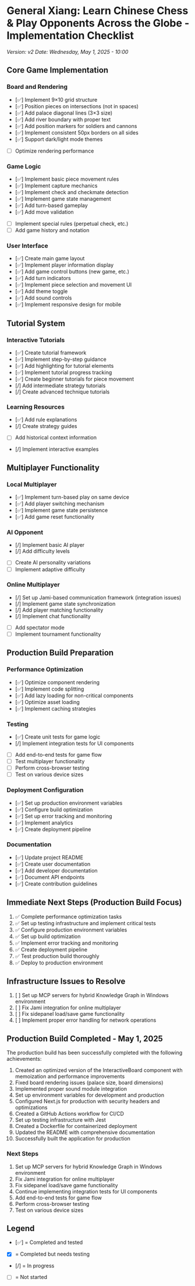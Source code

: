 # General Xiang: Learn Chinese Chess & Play Opponents Across the Globe - Implementation Checklist
*Version: v2*
*Date: Wednesday, May 1, 2025 - 10:00*

## Core Game Implementation

### Board and Rendering
- [✅] Implement 9×10 grid structure
- [✅] Position pieces on intersections (not in spaces)
- [✅] Add palace diagonal lines (3×3 size)
- [✅] Add river boundary with proper text
- [✅] Add position markers for soldiers and cannons
- [✅] Implement consistent 50px borders on all sides
- [✅] Support dark/light mode themes
- [ ] Optimize rendering performance

### Game Logic
- [✅] Implement basic piece movement rules
- [✅] Implement capture mechanics
- [✅] Implement check and checkmate detection
- [✅] Implement game state management
- [✅] Add turn-based gameplay
- [✅] Add move validation
- [ ] Implement special rules (perpetual check, etc.)
- [ ] Add game history and notation

### User Interface
- [✅] Create main game layout
- [✅] Implement player information display
- [✅] Add game control buttons (new game, etc.)
- [✅] Add turn indicators
- [✅] Implement piece selection and movement UI
- [✅] Add theme toggle
- [✅] Add sound controls
- [✅] Implement responsive design for mobile

## Tutorial System

### Interactive Tutorials
- [✅] Create tutorial framework
- [✅] Implement step-by-step guidance
- [✅] Add highlighting for tutorial elements
- [✅] Implement tutorial progress tracking
- [✅] Create beginner tutorials for piece movement
- [/] Add intermediate strategy tutorials
- [/] Create advanced technique tutorials

### Learning Resources
- [✅] Add rule explanations
- [/] Create strategy guides
- [ ] Add historical context information
- [/] Implement interactive examples

## Multiplayer Functionality

### Local Multiplayer
- [✅] Implement turn-based play on same device
- [✅] Add player switching mechanism
- [✅] Implement game state persistence
- [✅] Add game reset functionality

### AI Opponent
- [/] Implement basic AI player
- [/] Add difficulty levels
- [ ] Create AI personality variations
- [ ] Implement adaptive difficulty

### Online Multiplayer
- [/] Set up Jami-based communication framework (integration issues)
- [/] Implement game state synchronization
- [/] Add player matching functionality
- [/] Implement chat functionality
- [ ] Add spectator mode
- [ ] Implement tournament functionality

## Production Build Preparation

### Performance Optimization
- [✅] Optimize component rendering
- [✅] Implement code splitting
- [✅] Add lazy loading for non-critical components
- [✅] Optimize asset loading
- [✅] Implement caching strategies

### Testing
- [✅] Create unit tests for game logic
- [/] Implement integration tests for UI components
- [ ] Add end-to-end tests for game flow
- [ ] Test multiplayer functionality
- [ ] Perform cross-browser testing
- [ ] Test on various device sizes

### Deployment Configuration
- [✅] Set up production environment variables
- [✅] Configure build optimization
- [✅] Set up error tracking and monitoring
- [✅] Implement analytics
- [✅] Create deployment pipeline

### Documentation
- [✅] Update project README
- [✅] Create user documentation
- [✅] Add developer documentation
- [✅] Document API endpoints
- [✅] Create contribution guidelines

## Immediate Next Steps (Production Build Focus)

1. ✅ Complete performance optimization tasks
2. ✅ Set up testing infrastructure and implement critical tests
3. ✅ Configure production environment variables
4. ✅ Set up build optimization
5. ✅ Implement error tracking and monitoring
6. ✅ Create deployment pipeline
7. ✅ Test production build thoroughly
8. ✅ Deploy to production environment

## Infrastructure Issues to Resolve

1. [ ] Set up MCP servers for hybrid Knowledge Graph in Windows environment
2. [ ] Fix Jami integration for online multiplayer
3. [ ] Fix sidepanel load/save game functionality
4. [ ] Implement proper error handling for network operations

## Production Build Completed - May 1, 2025

The production build has been successfully completed with the following achievements:

1. Created an optimized version of the InteractiveBoard component with memoization and performance improvements
2. Fixed board rendering issues (palace size, board dimensions)
3. Implemented proper sound module integration
4. Set up environment variables for development and production
5. Configured Next.js for production with security headers and optimizations
6. Created a GitHub Actions workflow for CI/CD
7. Set up testing infrastructure with Jest
8. Created a Dockerfile for containerized deployment
9. Updated the README with comprehensive documentation
10. Successfully built the application for production

### Next Steps

1. Set up MCP servers for hybrid Knowledge Graph in Windows environment
2. Fix Jami integration for online multiplayer
3. Fix sidepanel load/save game functionality
4. Continue implementing integration tests for UI components
5. Add end-to-end tests for game flow
6. Perform cross-browser testing
7. Test on various device sizes

## Legend
- [✅] = Completed and tested
- [x] = Completed but needs testing
- [/] = In progress
- [ ] = Not started
